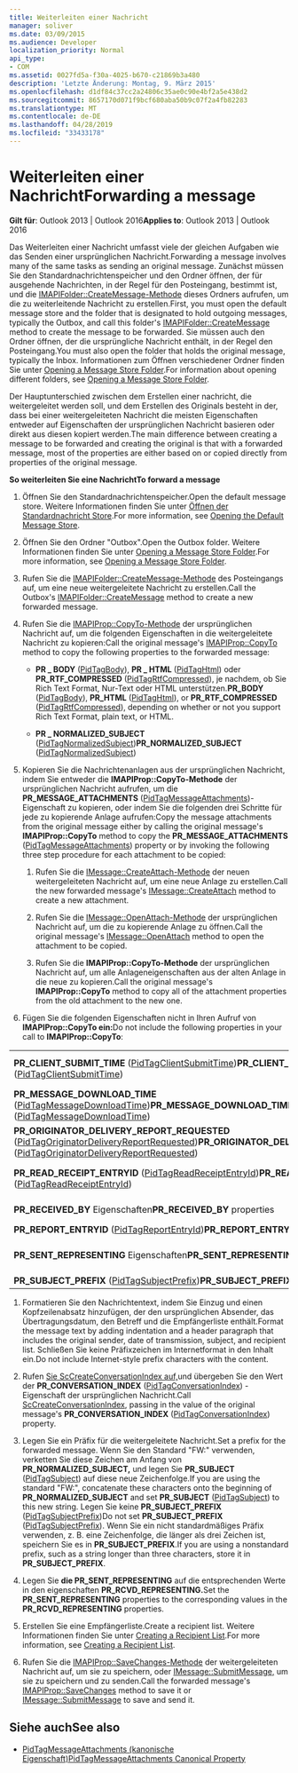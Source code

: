 ```yaml
---
title: Weiterleiten einer Nachricht
manager: soliver
ms.date: 03/09/2015
ms.audience: Developer
localization_priority: Normal
api_type:
- COM
ms.assetid: 0027fd5a-f30a-4025-b670-c21869b3a480
description: 'Letzte Änderung: Montag, 9. März 2015'
ms.openlocfilehash: d1df84c37cc2a24806c35ae0c90e4bf2a5e438d2
ms.sourcegitcommit: 8657170d071f9bcf680aba50b9c07f2a4fb82283
ms.translationtype: MT
ms.contentlocale: de-DE
ms.lasthandoff: 04/28/2019
ms.locfileid: "33433178"
---
```

# <a name="forwarding-a-message"></a><span data-ttu-id="0a9de-103">Weiterleiten einer Nachricht</span><span class="sxs-lookup"><span data-stu-id="0a9de-103">Forwarding a message</span></span>

<span data-ttu-id="0a9de-104">**Gilt für**: Outlook 2013 | Outlook 2016</span><span class="sxs-lookup"><span data-stu-id="0a9de-104">**Applies to**: Outlook 2013 | Outlook 2016</span></span> 
  
<span data-ttu-id="0a9de-105">Das Weiterleiten einer Nachricht umfasst viele der gleichen Aufgaben wie das Senden einer ursprünglichen Nachricht.</span><span class="sxs-lookup"><span data-stu-id="0a9de-105">Forwarding a message involves many of the same tasks as sending an original message.</span></span> <span data-ttu-id="0a9de-106">Zunächst müssen Sie den Standardnachrichtenspeicher und den Ordner öffnen, der für ausgehende Nachrichten, in der Regel für den Posteingang, bestimmt ist, und die [IMAPIFolder::CreateMessage-Methode](imapifolder-createmessage.md) dieses Ordners aufrufen, um die zu weiterleitende Nachricht zu erstellen.</span><span class="sxs-lookup"><span data-stu-id="0a9de-106">First, you must open the default message store and the folder that is designated to hold outgoing messages, typically the Outbox, and call this folder's [IMAPIFolder::CreateMessage](imapifolder-createmessage.md) method to create the message to be forwarded.</span></span> <span data-ttu-id="0a9de-107">Sie müssen auch den Ordner öffnen, der die ursprüngliche Nachricht enthält, in der Regel den Posteingang.</span><span class="sxs-lookup"><span data-stu-id="0a9de-107">You must also open the folder that holds the original message, typically the Inbox.</span></span> <span data-ttu-id="0a9de-108">Informationen zum Öffnen verschiedener Ordner finden Sie unter [Opening a Message Store Folder](opening-a-message-store-folder.md).</span><span class="sxs-lookup"><span data-stu-id="0a9de-108">For information about opening different folders, see [Opening a Message Store Folder](opening-a-message-store-folder.md).</span></span>
  
<span data-ttu-id="0a9de-109">Der Hauptunterschied zwischen dem Erstellen einer nachricht, die weitergeleitet werden soll, und dem Erstellen des Originals besteht in der, dass bei einer weitergeleiteten Nachricht die meisten Eigenschaften entweder auf Eigenschaften der ursprünglichen Nachricht basieren oder direkt aus diesen kopiert werden.</span><span class="sxs-lookup"><span data-stu-id="0a9de-109">The main difference between creating a message to be forwarded and creating the original is that with a forwarded message, most of the properties are either based on or copied directly from properties of the original message.</span></span> 
  
<span data-ttu-id="0a9de-110">**So weiterleiten Sie eine Nachricht**</span><span class="sxs-lookup"><span data-stu-id="0a9de-110">**To forward a message**</span></span>
  
1. <span data-ttu-id="0a9de-111">Öffnen Sie den Standardnachrichtenspeicher.</span><span class="sxs-lookup"><span data-stu-id="0a9de-111">Open the default message store.</span></span> <span data-ttu-id="0a9de-112">Weitere Informationen finden Sie unter [Öffnen der Standardnachricht Store](opening-the-default-message-store.md).</span><span class="sxs-lookup"><span data-stu-id="0a9de-112">For more information, see [Opening the Default Message Store](opening-the-default-message-store.md).</span></span>
    
2. <span data-ttu-id="0a9de-113">Öffnen Sie den Ordner "Outbox".</span><span class="sxs-lookup"><span data-stu-id="0a9de-113">Open the Outbox folder.</span></span> <span data-ttu-id="0a9de-114">Weitere Informationen finden Sie unter [Opening a Message Store Folder](opening-a-message-store-folder.md).</span><span class="sxs-lookup"><span data-stu-id="0a9de-114">For more information, see [Opening a Message Store Folder](opening-a-message-store-folder.md).</span></span>
    
3. <span data-ttu-id="0a9de-115">Rufen Sie die [IMAPIFolder::CreateMessage-Methode](imapifolder-createmessage.md) des Posteingangs auf, um eine neue weitergeleitete Nachricht zu erstellen.</span><span class="sxs-lookup"><span data-stu-id="0a9de-115">Call the Outbox's [IMAPIFolder::CreateMessage](imapifolder-createmessage.md) method to create a new forwarded message.</span></span> 
    
4. <span data-ttu-id="0a9de-116">Rufen Sie die [IMAPIProp::CopyTo-Methode](imapiprop-copyto.md) der ursprünglichen Nachricht auf, um die folgenden Eigenschaften in die weitergeleitete Nachricht zu kopieren:</span><span class="sxs-lookup"><span data-stu-id="0a9de-116">Call the original message's [IMAPIProp::CopyTo](imapiprop-copyto.md) method to copy the following properties to the forwarded message:</span></span> 
    
   - <span data-ttu-id="0a9de-117">**PR \_ BODY** ([PidTagBody](pidtagbody-canonical-property.md)), **PR \_ HTML** ([PidTagHtml](pidtaghtml-canonical-property.md)) oder **PR_RTF_COMPRESSED** ([PidTagRtfCompressed](pidtagrtfcompressed-canonical-property.md)), je nachdem, ob Sie Rich Text Format, Nur-Text oder HTML unterstützen.</span><span class="sxs-lookup"><span data-stu-id="0a9de-117">**PR\_BODY** ([PidTagBody](pidtagbody-canonical-property.md)), **PR\_HTML** ([PidTagHtml](pidtaghtml-canonical-property.md)), or **PR_RTF_COMPRESSED** ([PidTagRtfCompressed](pidtagrtfcompressed-canonical-property.md)), depending on whether or not you support Rich Text Format, plain text, or HTML.</span></span>
    
   - <span data-ttu-id="0a9de-118">**PR \_ NORMALIZED_SUBJECT** ([PidTagNormalizedSubject](pidtagnormalizedsubject-canonical-property.md))</span><span class="sxs-lookup"><span data-stu-id="0a9de-118">**PR\_NORMALIZED_SUBJECT** ([PidTagNormalizedSubject](pidtagnormalizedsubject-canonical-property.md))</span></span> 
    
5. <span data-ttu-id="0a9de-119">Kopieren Sie die Nachrichtenanlagen aus der ursprünglichen Nachricht, indem Sie entweder die **IMAPIProp::CopyTo-Methode** der ursprünglichen Nachricht aufrufen, um die **PR_MESSAGE_ATTACHMENTS** ([PidTagMessageAttachments](pidtagmessageattachments-canonical-property.md))-Eigenschaft zu kopieren, oder indem Sie die folgenden drei Schritte für jede zu kopierende Anlage aufrufen:</span><span class="sxs-lookup"><span data-stu-id="0a9de-119">Copy the message attachments from the original message either by calling the original message's **IMAPIProp::CopyTo** method to copy the **PR_MESSAGE_ATTACHMENTS** ([PidTagMessageAttachments](pidtagmessageattachments-canonical-property.md)) property or by invoking the following three step procedure for each attachment to be copied:</span></span>
    
   1. <span data-ttu-id="0a9de-120">Rufen Sie die [IMessage::CreateAttach-Methode](imessage-createattach.md) der neuen weitergeleiteten Nachricht auf, um eine neue Anlage zu erstellen.</span><span class="sxs-lookup"><span data-stu-id="0a9de-120">Call the new forwarded message's [IMessage::CreateAttach](imessage-createattach.md) method to create a new attachment.</span></span> 
      
   2. <span data-ttu-id="0a9de-121">Rufen Sie die [IMessage::OpenAttach-Methode](imessage-openattach.md) der ursprünglichen Nachricht auf, um die zu kopierende Anlage zu öffnen.</span><span class="sxs-lookup"><span data-stu-id="0a9de-121">Call the original message's [IMessage::OpenAttach](imessage-openattach.md) method to open the attachment to be copied.</span></span> 
      
   3. <span data-ttu-id="0a9de-122">Rufen Sie die **IMAPIProp::CopyTo-Methode** der ursprünglichen Nachricht auf, um alle Anlageneigenschaften aus der alten Anlage in die neue zu kopieren.</span><span class="sxs-lookup"><span data-stu-id="0a9de-122">Call the original message's **IMAPIProp::CopyTo** method to copy all of the attachment properties from the old attachment to the new one.</span></span> 
    
6. <span data-ttu-id="0a9de-123">Fügen Sie die folgenden Eigenschaften nicht in Ihren Aufruf von **IMAPIProp::CopyTo ein:**</span><span class="sxs-lookup"><span data-stu-id="0a9de-123">Do not include the following properties in your call to **IMAPIProp::CopyTo**:</span></span> 
    
|||
|:-----|:-----|
|<span data-ttu-id="0a9de-124">**PR_CLIENT_SUBMIT_TIME** ([PidTagClientSubmitTime](pidtagclientsubmittime-canonical-property.md))</span><span class="sxs-lookup"><span data-stu-id="0a9de-124">**PR_CLIENT_SUBMIT_TIME** ([PidTagClientSubmitTime](pidtagclientsubmittime-canonical-property.md))</span></span>  <br/> |<span data-ttu-id="0a9de-125">**PR_MESSAGE_DELIVERY_TIME** ([PidTagMessageDeliveryTime](pidtagmessagedeliverytime-canonical-property.md))</span><span class="sxs-lookup"><span data-stu-id="0a9de-125">**PR_MESSAGE_DELIVERY_TIME** ([PidTagMessageDeliveryTime](pidtagmessagedeliverytime-canonical-property.md))</span></span>  <br/> |
|<span data-ttu-id="0a9de-126">**PR_MESSAGE_DOWNLOAD_TIME** ([PidTagMessageDownloadTime](pidtagmessagedownloadtime-canonical-property.md))</span><span class="sxs-lookup"><span data-stu-id="0a9de-126">**PR_MESSAGE_DOWNLOAD_TIME** ([PidTagMessageDownloadTime](pidtagmessagedownloadtime-canonical-property.md))</span></span>  <br/> |<span data-ttu-id="0a9de-127">**PR_MESSAGE_FLAGS** ([PidTagMessageFlags](pidtagmessageflags-canonical-property.md))</span><span class="sxs-lookup"><span data-stu-id="0a9de-127">**PR_MESSAGE_FLAGS** ([PidTagMessageFlags](pidtagmessageflags-canonical-property.md))</span></span>  <br/> |
|<span data-ttu-id="0a9de-128">**PR_ORIGINATOR_DELIVERY_REPORT_REQUESTED** ([PidTagOriginatorDeliveryReportRequested](pidtagoriginatordeliveryreportrequested-canonical-property.md))</span><span class="sxs-lookup"><span data-stu-id="0a9de-128">**PR_ORIGINATOR_DELIVERY_REPORT_REQUESTED** ([PidTagOriginatorDeliveryReportRequested](pidtagoriginatordeliveryreportrequested-canonical-property.md))</span></span>  <br/> |<span data-ttu-id="0a9de-129">**PR_RCVD_REPRESENTING** Eigenschaften</span><span class="sxs-lookup"><span data-stu-id="0a9de-129">**PR_RCVD_REPRESENTING** properties</span></span>  <br/> |
|<span data-ttu-id="0a9de-130">**PR_READ_RECEIPT_ENTRYID** ([PidTagReadReceiptEntryId](pidtagreadreceiptentryid-canonical-property.md))</span><span class="sxs-lookup"><span data-stu-id="0a9de-130">**PR_READ_RECEIPT_ENTRYID** ([PidTagReadReceiptEntryId](pidtagreadreceiptentryid-canonical-property.md))</span></span>  <br/> |<span data-ttu-id="0a9de-131">**PR_READ_RECEIPT_REQUESTED** ([PidTagReadReceiptRequested](pidtagreadreceiptrequested-canonical-property.md))</span><span class="sxs-lookup"><span data-stu-id="0a9de-131">**PR_READ_RECEIPT_REQUESTED** ([PidTagReadReceiptRequested](pidtagreadreceiptrequested-canonical-property.md))</span></span>  <br/> |
|<span data-ttu-id="0a9de-132">**PR_RECEIVED_BY** Eigenschaften</span><span class="sxs-lookup"><span data-stu-id="0a9de-132">**PR_RECEIVED_BY** properties</span></span>  <br/> |<span data-ttu-id="0a9de-133">**PR_REPLY_RECIPIENT** Eigenschaften</span><span class="sxs-lookup"><span data-stu-id="0a9de-133">**PR_REPLY_RECIPIENT** properties</span></span>  <br/> |
|<span data-ttu-id="0a9de-134">**PR_REPORT_ENTRYID** ([PidTagReportEntryId](pidtagreportentryid-canonical-property.md))</span><span class="sxs-lookup"><span data-stu-id="0a9de-134">**PR_REPORT_ENTRYID** ([PidTagReportEntryId](pidtagreportentryid-canonical-property.md))</span></span>  <br/> |<span data-ttu-id="0a9de-135">**PR_SENDER** Eigenschaften</span><span class="sxs-lookup"><span data-stu-id="0a9de-135">**PR_SENDER** properties</span></span>  <br/> |
|<span data-ttu-id="0a9de-136">**PR_SENT_REPRESENTING** Eigenschaften</span><span class="sxs-lookup"><span data-stu-id="0a9de-136">**PR_SENT_REPRESENTING** properties</span></span>  <br/> |<span data-ttu-id="0a9de-137">**PR_SENTMAIL_ENTRYID** ([PidTagSentMailEntryId](pidtagsentmailentryid-canonical-property.md))</span><span class="sxs-lookup"><span data-stu-id="0a9de-137">**PR_SENTMAIL_ENTRYID** ([PidTagSentMailEntryId](pidtagsentmailentryid-canonical-property.md))</span></span>  <br/> |
|<span data-ttu-id="0a9de-138">**PR_SUBJECT_PREFIX** ([PidTagSubjectPrefix](pidtagsubjectprefix-canonical-property.md))</span><span class="sxs-lookup"><span data-stu-id="0a9de-138">**PR_SUBJECT_PREFIX** ([PidTagSubjectPrefix](pidtagsubjectprefix-canonical-property.md))</span></span>  <br/> | <br/> |
   
1. <span data-ttu-id="0a9de-139">Formatieren Sie den Nachrichtentext, indem Sie Einzug und einen Kopfzeilenabsatz hinzufügen, der den ursprünglichen Absender, das Übertragungsdatum, den Betreff und die Empfängerliste enthält.</span><span class="sxs-lookup"><span data-stu-id="0a9de-139">Format the message text by adding indentation and a header paragraph that includes the original sender, date of transmission, subject, and recipient list.</span></span> <span data-ttu-id="0a9de-140">Schließen Sie keine Präfixzeichen im Internetformat in den Inhalt ein.</span><span class="sxs-lookup"><span data-stu-id="0a9de-140">Do not include Internet-style prefix characters with the content.</span></span>
    
2. <span data-ttu-id="0a9de-141">Rufen [Sie ScCreateConversationIndex auf,](sccreateconversationindex.md)und übergeben Sie den Wert der **PR_CONVERSATION_INDEX** ([PidTagConversationIndex](pidtagconversationindex-canonical-property.md)) -Eigenschaft der ursprünglichen Nachricht.</span><span class="sxs-lookup"><span data-stu-id="0a9de-141">Call [ScCreateConversationIndex](sccreateconversationindex.md), passing in the value of the original message's **PR_CONVERSATION_INDEX** ([PidTagConversationIndex](pidtagconversationindex-canonical-property.md)) property.</span></span>
    
3. <span data-ttu-id="0a9de-142">Legen Sie ein Präfix für die weitergeleitete Nachricht.</span><span class="sxs-lookup"><span data-stu-id="0a9de-142">Set a prefix for the forwarded message.</span></span> <span data-ttu-id="0a9de-143">Wenn Sie den Standard "FW:" verwenden, verketten Sie diese Zeichen am Anfang von **PR_NORMALIZED_SUBJECT,** und legen Sie **PR_SUBJECT** ([PidTagSubject](pidtagsubject-canonical-property.md)) auf diese neue Zeichenfolge.</span><span class="sxs-lookup"><span data-stu-id="0a9de-143">If you are using the standard "FW:", concatenate these characters onto the beginning of **PR_NORMALIZED_SUBJECT** and set **PR_SUBJECT** ([PidTagSubject](pidtagsubject-canonical-property.md)) to this new string.</span></span> <span data-ttu-id="0a9de-144">Legen Sie keine **PR_SUBJECT_PREFIX** ([PidTagSubjectPrefix](pidtagsubjectprefix-canonical-property.md))</span><span class="sxs-lookup"><span data-stu-id="0a9de-144">Do not set **PR_SUBJECT_PREFIX** ([PidTagSubjectPrefix](pidtagsubjectprefix-canonical-property.md)).</span></span> <span data-ttu-id="0a9de-145">Wenn Sie ein nicht standardmäßiges Präfix verwenden, z. B. eine Zeichenfolge, die länger als drei Zeichen ist, speichern Sie es in **PR_SUBJECT_PREFIX**.</span><span class="sxs-lookup"><span data-stu-id="0a9de-145">If you are using a nonstandard prefix, such as a string longer than three characters, store it in **PR_SUBJECT_PREFIX**.</span></span> 
    
4. <span data-ttu-id="0a9de-146">Legen Sie **die PR_SENT_REPRESENTING** auf die entsprechenden Werte in den eigenschaften **PR_RCVD_REPRESENTING.**</span><span class="sxs-lookup"><span data-stu-id="0a9de-146">Set the **PR_SENT_REPRESENTING** properties to the corresponding values in the **PR_RCVD_REPRESENTING** properties.</span></span> 
    
5. <span data-ttu-id="0a9de-147">Erstellen Sie eine Empfängerliste.</span><span class="sxs-lookup"><span data-stu-id="0a9de-147">Create a recipient list.</span></span> <span data-ttu-id="0a9de-148">Weitere Informationen finden Sie unter [Creating a Recipient List](creating-a-recipient-list.md).</span><span class="sxs-lookup"><span data-stu-id="0a9de-148">For more information, see [Creating a Recipient List](creating-a-recipient-list.md).</span></span>
    
6. <span data-ttu-id="0a9de-149">Rufen Sie die [IMAPIProp::SaveChanges-Methode](imapiprop-savechanges.md) der weitergeleiteten Nachricht auf, um sie zu speichern, oder [IMessage::SubmitMessage,](imessage-submitmessage.md) um sie zu speichern und zu senden.</span><span class="sxs-lookup"><span data-stu-id="0a9de-149">Call the forwarded message's [IMAPIProp::SaveChanges](imapiprop-savechanges.md) method to save it or [IMessage::SubmitMessage](imessage-submitmessage.md) to save and send it.</span></span> 
    
## <a name="see-also"></a><span data-ttu-id="0a9de-150">Siehe auch</span><span class="sxs-lookup"><span data-stu-id="0a9de-150">See also</span></span>

- [<span data-ttu-id="0a9de-151">PidTagMessageAttachments (kanonische Eigenschaft)</span><span class="sxs-lookup"><span data-stu-id="0a9de-151">PidTagMessageAttachments Canonical Property</span></span>](pidtagmessageattachments-canonical-property.md)

